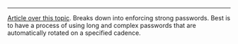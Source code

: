 -- -
[Article over this topic](https://adsecurity.org/?p=3458). Breaks down into enforcing strong passwords. Best is to have a process of using long and complex passwords that are automatically rotated on a specified cadence. 